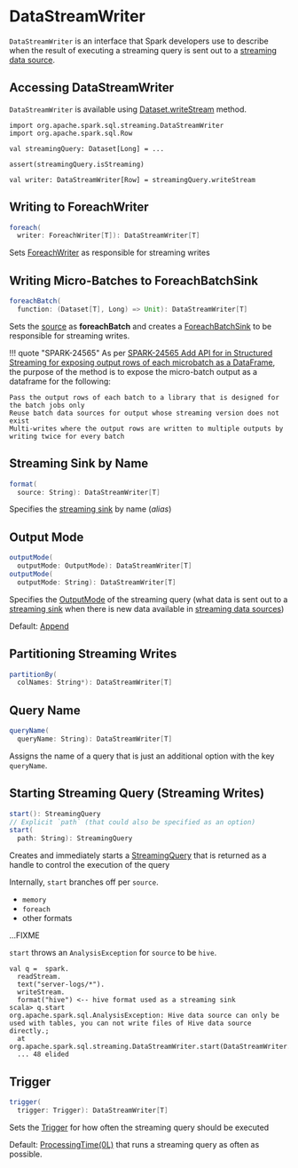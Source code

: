 # DataStreamWriter

`DataStreamWriter` is an interface that Spark developers use to describe when the result of executing a streaming query is sent out to a [streaming data source](#format).

## <span id="writeStream"> Accessing DataStreamWriter

`DataStreamWriter` is available using [Dataset.writeStream](operators/writeStream.md) method.

```text
import org.apache.spark.sql.streaming.DataStreamWriter
import org.apache.spark.sql.Row

val streamingQuery: Dataset[Long] = ...

assert(streamingQuery.isStreaming)

val writer: DataStreamWriter[Row] = streamingQuery.writeStream
```

## <span id="foreach"> Writing to ForeachWriter

```scala
foreach(
  writer: ForeachWriter[T]): DataStreamWriter[T]
```

Sets [ForeachWriter](datasources/ForeachWriter.md) as responsible for streaming writes

## <span id="foreachBatch"> Writing Micro-Batches to ForeachBatchSink

```scala
foreachBatch(
  function: (Dataset[T], Long) => Unit): DataStreamWriter[T]
```

Sets the [source](#source) as **foreachBatch** and creates a [ForeachBatchSink](datasources/ForeachBatchSink.md) to be responsible for streaming writes.

!!! quote "SPARK-24565"
    As per [SPARK-24565 Add API for in Structured Streaming for exposing output rows of each microbatch as a DataFrame](https://issues.apache.org/jira/browse/SPARK-24565), the purpose of the method is to expose the micro-batch output as a dataframe for the following:

    Pass the output rows of each batch to a library that is designed for the batch jobs only
    Reuse batch data sources for output whose streaming version does not exist
    Multi-writes where the output rows are written to multiple outputs by writing twice for every batch

## <span id="format"> Streaming Sink by Name

```scala
format(
  source: String): DataStreamWriter[T]
```

Specifies the [streaming sink](Sink.md) by name (_alias_)

## <span id="outputMode"> Output Mode

```scala
outputMode(
  outputMode: OutputMode): DataStreamWriter[T]
outputMode(
  outputMode: String): DataStreamWriter[T]
```

Specifies the [OutputMode](OutputMode.md) of the streaming query (what data is sent out to a [streaming sink](Sink.md) when there is new data available in [streaming data sources](Source.md))

Default: [Append](OutputMode.md#Append)

## <span id="partitionBy"> Partitioning Streaming Writes

```scala
partitionBy(
  colNames: String*): DataStreamWriter[T]
```

## <span id="queryName"> Query Name

```scala
queryName(
  queryName: String): DataStreamWriter[T]
```

Assigns the name of a query that is just an additional option with the key `queryName`.

## <span id="start"> Starting Streaming Query (Streaming Writes)

```scala
start(): StreamingQuery
// Explicit `path` (that could also be specified as an option)
start(
  path: String): StreamingQuery
```

Creates and immediately starts a [StreamingQuery](StreamingQuery.md) that is returned as a handle to control the execution of the query

Internally, `start` branches off per `source`.

* `memory`
* `foreach`
* other formats

...FIXME

`start` throws an `AnalysisException` for `source` to be `hive`.

```text
val q =  spark.
  readStream.
  text("server-logs/*").
  writeStream.
  format("hive") <-- hive format used as a streaming sink
scala> q.start
org.apache.spark.sql.AnalysisException: Hive data source can only be used with tables, you can not write files of Hive data source directly.;
  at org.apache.spark.sql.streaming.DataStreamWriter.start(DataStreamWriter.scala:234)
  ... 48 elided
```

## <span id="trigger"> Trigger

```scala
trigger(
  trigger: Trigger): DataStreamWriter[T]
```

Sets the [Trigger](Trigger.md) for how often the streaming query should be executed

Default: [ProcessingTime(0L)](Trigger.md#ProcessingTime) that runs a streaming query as often as possible.
